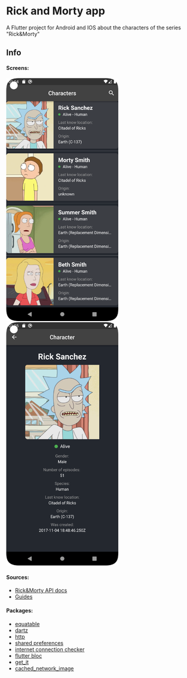 # Rick and Morty app

A Flutter project for Android and IOS about the characters of the series "Rick&Morty"

## Info

#### Screens:

<img src="https://raw.githubusercontent.com/dissyCRZ/rick_and_morty_mobile_app/main/screenshots/Screenshot_HomePage.png" width="300" />
<img src="https://raw.githubusercontent.com/dissyCRZ/rick_and_morty_mobile_app/main/screenshots/Screenshot_DetalPage.png" width="300" />

#### Sources:

- [Rick&Morty API docs](https://rickandmortyapi.com/documentation/#rest)
- [Guides](https://www.youtube.com/watch?v=fbG4lA4Pq4w&ab_channel=KonstantinKokorin)

#### Packages:

- [equatable](https://pub.dev/packages/equatable)
- [dartz](https://pub.dev/packages/dartz)
- [http](https://pub.dev/packages/http)
- [shared preferences](https://pub.dev/packages/shared_preferences)
- [internet connection checker](https://pub.dev/packages/internet_connection_checker)
- [flutter bloc](https://pub.dev/packages/flutter_bloc)
- [get_it](https://pub.dev/packages/get_it)
- [cached_network_image](https://pub.dev/packages/cached_network_image)


